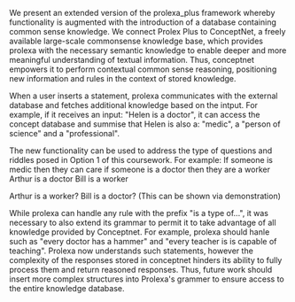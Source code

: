 We present an extended version of the prolexa_plus framework whereby functionality is augmented with the introduction of a database containing common sense knowledge. We connect Prolex Plus to ConceptNet, a freely available large-scale commonsense knowledge base, which  provides prolexa with the necessary semantic knowledge to enable deeper and more meaningful understanding of textual information. Thus, conceptnet empowers it to perform contextual common sense reasoning, positioning new information and rules in the context of stored knowledge.

When a user inserts a statement, prolexa communicates with the external database and fetches additional knowledge based on the intput. For example, if it receives an input: "Helen is a doctor", it can access the concept database and summise that Helen is also a: "medic", a "person of science" and a "professional". 


The new functionality can be used to address the type of questions and riddles posed in Option 1 of this coursework. For example: 
If someone is medic then they can care
if someone is a doctor then they are a worker
Arthur is a doctor
Bill is a worker
 
Arthur is a worker?
Bill is a doctor?
(This can be shown via demonstration)

While prolexa can handle any rule with the prefix "is a type of...", it was necessary to also extend its grammar to permit it to take advantage of all knowledge provided by Conceptnet. For example, prolexa should hanle such as "every doctor has a hammer" and "every teacher is is capable of teaching". Prolexa now understands such statements, however the complexity of the responses stored in conceptnet hinders its ability to fully process them and return reasoned responses. Thus, future work should insert more complex structures into Prolexa's grammer to ensure access to the entire knowledge database. 
